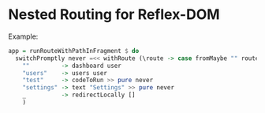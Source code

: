 # Nested Routing for Reflex-DOM

Example:

```haskell
app = runRouteWithPathInFragment $ do
  switchPromptly never =<< withRoute (\route -> case fromMaybe "" route of
    ""         -> dashboard user
    "users"    -> users user
    "test"     -> codeToRun >> pure never
    "settings" -> text "Settings" >> pure never
    _          -> redirectLocally []
    )
```
